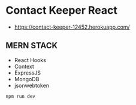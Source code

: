 # Contact Keeper React

* https://contact-keeper-12452.herokuapp.com/

## MERN STACK

* React Hooks
* Context
* ExpressJS
* MongoDB
* jsonwebtoken

```
npm run dev
```